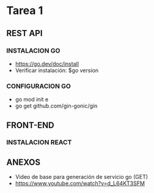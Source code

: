 # Tarea 1

## REST API

### INSTALACION GO

+   https://go.dev/doc/install
+   Verificar instalación: $go version

### CONFIGURACION GO

+   go mod init e
+   go get github.com/gin-gonic/gin


## FRONT-END

### INSTALACION REACT


## ANEXOS

+ Video de base para generación de servicio go (GET) 
+ https://www.youtube.com/watch?v=d_L64KT3SFM
